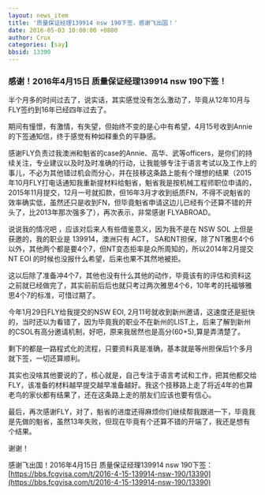 ```yaml
---
layout: news_item
title: '质量保证经理139914 nsw 190下签，感谢飞出国！'
date: 2016-05-03 10:00:00 +0800
author: Crux
categories: [say]
bbsid: 13390
---
```


### 感谢！2016年4月15日 质量保证经理139914 nsw 190下签！

半个月多的时间过去了，说实话，其实感觉没有怎么激动了，毕竟从12年10月与FLY签约到16年已经四年过去了。

期间有憧憬，有激情，有失望，但始终不变的是心中有希望，4月15号收到Annie的下签通知信，终于感觉有种如释重负的平静感。

感谢FLY负责过我澳洲和魁省的case的Annie、高华、武等officers，是你们的持续关注，专业建议以及时及时准确的行动，让我能够专注于语言考试以及工作上的事儿，不必为其他错过机会而分心，并在技移这条路上能有个理想的结果（2015年10月FLY打电话通知我重新提材料给魁省，魁省我是按机械工程师职位申请的，2015年11月提交，12月一号就扣款，但16年3月才收到纸质FN，不得不说魁省的效率确实低，虽然还只是收到FN，但毕竟魁省申请这边儿已经有个还算不错的开头了，比2013年那次强多了），再次表示，非常感谢 FLYABROAD。

说说我的情况吧 ，应该对后来人有些借鉴意义，因为我不是在 NSW SOL 上但是获邀的，我的职业是 139914，澳洲只有 ACT， SA和NT担保，除了NT雅思4个6以外，其他两个都是要4个7，但NT变态拒率是众所周知的，所以2014年2月提交 NT EOI 的时候也没报什么希望，后来也果不其然地被拒。

这以后除了准备冲4个7，其他也没有什么其他的动作，毕竟该有的评估和资料这之前就已经做完了，其实前前后后也就只考过两次雅思4个6，10年考的托福够雅思4个7的标准，可惜过期了。

今年1月29日FLY给我提交的NSW EOI, 2月11号就收到新州邀请，这速度还是挺快的，当时还以为看错了，因为毕竟我的职业不在新州的LIST上，后来了解到新州的CSOL有高分邀请机制，好吧，原来我居然也是高分(60+5),算是弄清楚了。

剩下的都是一路程式化的流程，只要资料真是准确，基本就是等州担保后1个多月就下签，一切还算顺利。

其实也没啥其他要说的了，核心就是，自己专注于语言考试和工作，把其他都交给FLY，该准备的材料越早提交越早准备越好。我这个技移路上走了将近4年的也算老鸟的家伙都有结果了，还在这条路上走的朋友们应该也要有信心。

最后，再次感谢FLY，对了，魁省的进度还得麻烦你们继续帮我跟进一下，毕竟我是先做的魁省，虽然13年失败，但现在毕竟有个还算不错的开端了，我还是想有个结果。

谢谢！

感谢飞出国！2016年4月15日 质量保证经理139914 nsw 190下签：  [https://bbs.fcgvisa.com/t/2016-4-15-139914-nsw-190/13390](https://bbs.fcgvisa.com/t/2016-4-15-139914-nsw-190/13390)
